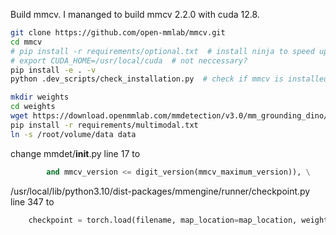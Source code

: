 Build mmcv.
I mananged to build mmcv 2.2.0 with cuda 12.8.

```bash
git clone https://github.com/open-mmlab/mmcv.git
cd mmcv
# pip install -r requirements/optional.txt  # install ninja to speed up compilation, but didn't work for me
# export CUDA_HOME=/usr/local/cuda  # not neccessary?
pip install -e . -v
python .dev_scripts/check_installation.py  # check if mmcv is installed correctly
```

```bash
mkdir weights
cd weights
wget https://download.openmmlab.com/mmdetection/v3.0/mm_grounding_dino/grounding_dino_swin-t_pretrain_obj365_goldg_grit9m_v3det/grounding_dino_swin-t_pretrain_obj365_goldg_grit9m_v3det_20231204_095047-b448804b.pth
pip install -r requirements/multimodal.txt
ln -s /root/volume/data data
```

change mmdet/__init__.py line 17 to

```python
        and mmcv_version <= digit_version(mmcv_maximum_version)), \
```

/usr/local/lib/python3.10/dist-packages/mmengine/runner/checkpoint.py line 347 to

```python
    checkpoint = torch.load(filename, map_location=map_location, weights_only=False)
```

